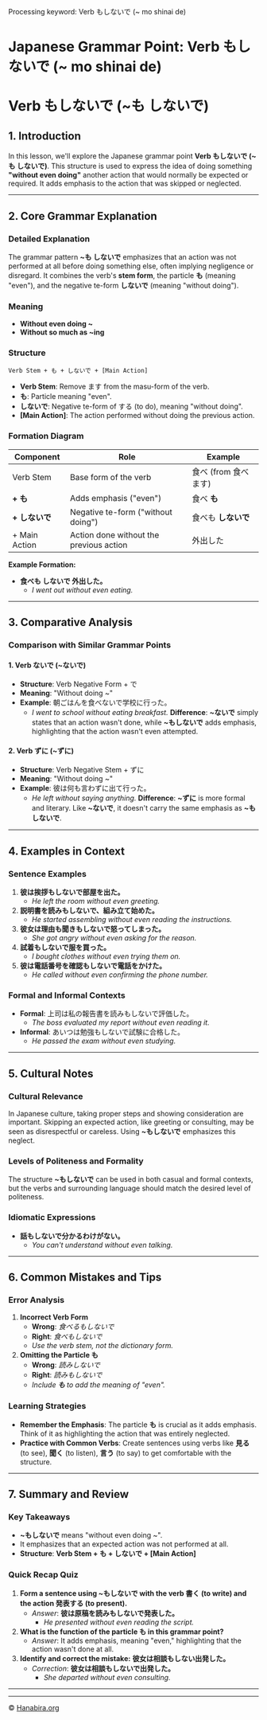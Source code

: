 Processing keyword: Verb もしないで (~ mo shinai de)
# Japanese Grammar Point: Verb もしないで (~ mo shinai de)
# Verb もしないで (~も しないで)
## 1. Introduction
In this lesson, we'll explore the Japanese grammar point **Verb もしないで (~も しないで)**. This structure is used to express the idea of doing something **"without even doing"** another action that would normally be expected or required. It adds emphasis to the action that was skipped or neglected.

---
## 2. Core Grammar Explanation
### Detailed Explanation
The grammar pattern **~も しないで** emphasizes that an action was not performed at all before doing something else, often implying negligence or disregard. It combines the verb's **stem form**, the particle **も** (meaning "even"), and the negative te-form **しないで** (meaning "without doing").
### Meaning
- **Without even doing ~**
- **Without so much as ~ing**
### Structure
```
Verb Stem + も + しないで + [Main Action]
```
- **Verb Stem**: Remove ます from the masu-form of the verb.
- **も**: Particle meaning "even".
- **しないで**: Negative te-form of する (to do), meaning "without doing".
- **[Main Action]**: The action performed without doing the previous action.
### Formation Diagram
| Component    | Role                                     | Example        |
|--------------|------------------------------------------|----------------|
| Verb Stem    | Base form of the verb                    | 食べ (from 食べます) |
| **+ も**       | Adds emphasis ("even")                   | 食べ **も**        |
| **+ しないで** | Negative te-form ("without doing")        | 食べも **しないで**  |
| + Main Action| Action done without the previous action | 外出した          |
**Example Formation:**
- **食べも しないで 外出した。**
  - *I went out without even eating.*
---
## 3. Comparative Analysis
### Comparison with Similar Grammar Points
#### 1. Verb ないで (~ないで)
- **Structure**: Verb Negative Form + で
- **Meaning**: "Without doing ~"
- **Example**: 朝ごはんを食べないで学校に行った。
  - *I went to school without eating breakfast.*
**Difference**: **~ないで** simply states that an action wasn't done, while **~もしないで** adds emphasis, highlighting that the action wasn't even attempted.
#### 2. Verb ずに (~ずに)
- **Structure**: Verb Negative Stem + ずに
- **Meaning**: "Without doing ~"
- **Example**: 彼は何も言わずに出て行った。
  - *He left without saying anything.*
**Difference**: **~ずに** is more formal and literary. Like **~ないで**, it doesn't carry the same emphasis as **~もしないで**.
---
## 4. Examples in Context
### Sentence Examples
1. **彼は挨拶もしないで部屋を出た。**
   - *He left the room without even greeting.*
2. **説明書を読みもしないで、組み立て始めた。**
   - *He started assembling without even reading the instructions.*
3. **彼女は理由も聞きもしないで怒ってしまった。**
   - *She got angry without even asking for the reason.*
4. **試着もしないで服を買った。**
   - *I bought clothes without even trying them on.*
5. **彼は電話番号を確認もしないで電話をかけた。**
   - *He called without even confirming the phone number.*
### Formal and Informal Contexts
- **Formal**: 上司は私の報告書を読みもしないで評価した。
  - *The boss evaluated my report without even reading it.*
- **Informal**: あいつは勉強もしないで試験に合格した。
  - *He passed the exam without even studying.*
---
## 5. Cultural Notes
### Cultural Relevance
In Japanese culture, taking proper steps and showing consideration are important. Skipping an expected action, like greeting or consulting, may be seen as disrespectful or careless. Using **~もしないで** emphasizes this neglect.
### Levels of Politeness and Formality
The structure **~もしないで** can be used in both casual and formal contexts, but the verbs and surrounding language should match the desired level of politeness.
### Idiomatic Expressions
- **話もしないで分かるわけがない。**
  - *You can't understand without even talking.*
---
## 6. Common Mistakes and Tips
### Error Analysis
1. **Incorrect Verb Form**
   - **Wrong**: *食べるもしないで*
   - **Right**: *食べもしないで*
   - *Use the verb stem, not the dictionary form.*
2. **Omitting the Particle も**
   - **Wrong**: *読みしないで*
   - **Right**: *読みもしないで*
   - *Include **も** to add the meaning of "even".*
### Learning Strategies
- **Remember the Emphasis**: The particle **も** is crucial as it adds emphasis. Think of it as highlighting the action that was entirely neglected.
- **Practice with Common Verbs**: Create sentences using verbs like **見る** (to see), **聞く** (to listen), **言う** (to say) to get comfortable with the structure.
---
## 7. Summary and Review
### Key Takeaways
- **~もしないで** means "without even doing ~".
- It emphasizes that an expected action was not performed at all.
- **Structure**: **Verb Stem + も + しないで + [Main Action]**
### Quick Recap Quiz
1. **Form a sentence using ~もしないで with the verb 書く (to write) and the action 発表する (to present).**
   - *Answer*: **彼は原稿を読みもしないで発表した。**
     - *He presented without even reading the script.*
2. **What is the function of the particle も in this grammar point?**
   - *Answer*: It adds emphasis, meaning "even," highlighting that the action wasn't done at all.
3. **Identify and correct the mistake:**
   **彼女は相談もしない出発した。**
   - *Correction*: **彼女は相談もしないで出発した。**
     - *She departed without even consulting.*
---


---

© [Hanabira.org](https://hanabira.org)

